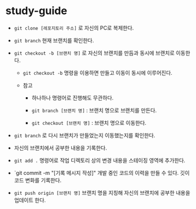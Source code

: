 # study-guide


- `git clone [레포지토리 주소]` 로 자신의 PC로 복제한다.

- `git branch` 현재 브랜치를 확인한다.

- `git checkout -b [브랜치 명]` 로 자신의 브랜치를 만듬과 동시에 브랜치로 이동한다.
  
  - `git checkout -b` 명령을 이용하면 만들고 이동이 동시에 이루어진다.

  - 참고
  
    - 하나하나 명령어로 진행해도 무관하다.

    - `git branch [브랜치 명]` : 브랜치 명으로 브랜치를 만든다.

    - `git checkout [브랜치 명]` : 브랜치 명으로 이동한다.

- `git branch` 로 다시 브랜치가 만들었는지 이동했는지를 확인한다.

- 자신의 브랜치에서 공부한 내용을 기록한다.

- `git add .` 명령어로 작업 디렉토리 상의 변경 내용을 스테이징 영역에 추가한다.

- `git commit -m "[기록 메시지 작성]" 개발 중인 코드의 이력을 만들 수 있다. 깃이 코드 변화를 기록한다.

- `git push origin [브랜치 명]` 브랜치 명을 지칭해 자신의 브랜치에 공부한 내용을 업데이트 한다.
